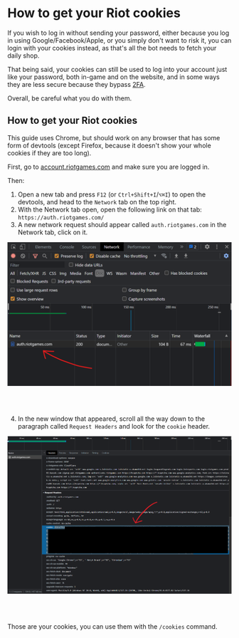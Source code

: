 # How to get your Riot cookies

If you wish to log in without sending your password, either because you log in using Google/Facebook/Apple, or you simply  don't want to risk it, you can login with your cookies instead, as that's all the bot needs to fetch your daily shop.  

That being said, your cookies can still be used to log into your account just like your password, both in-game and on the website, and in some ways they are less secure because they bypass [2FA](https://www.riotgames.com/en/news/multi-factor-authentication-has-arrived).  

Overall, be careful what you do with them.

## How to get your Riot cookies

This guide uses Chrome, but should work on any browser that has some form of devtools (except Firefox, because it doesn't show your whole cookies if they are too long).

First, go to [account.riotgames.com](https://account.riotgames.com/) and make sure you are logged in.

Then:

1. Open a new tab and press `F12` (or `Ctrl+Shift+I`/`⌥⌘I`) to open the devtools, and head to the `Network` tab on the top right.
2. With the Network tab open, open the following link on that tab: `https://auth.riotgames.com/`
3. A new network request should appear called `auth.riotgames.com` in the Network tab, click on it.

<img src="https://raw.githubusercontent.com/Braincell-Industries/public-assets/main/Guides/Assets/requests.png " alt="valorant demo" width="700"/>

<br></br>

4. In the new window that appeared, scroll all the way down to the paragraph called `Request Headers` and look for the `cookie` header.

<img src="https://raw.githubusercontent.com/Braincell-Industries/public-assets/main/Guides/Assets/cookie.png" alt="valorant demo" width="1000"/>

<br></br>

Those are your cookies, you can use them with the `/cookies` command.